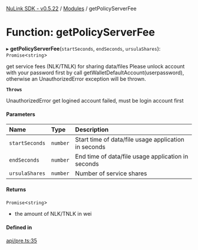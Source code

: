 [NuLink SDK - v0.5.22](../README.md) / [Modules](../modules.md) / getPolicyServerFee

# Function: getPolicyServerFee

▸ **getPolicyServerFee**(`startSeconds`, `endSeconds`, `ursulaShares`): `Promise`<`string`\>

get service fees (NLK/TNLK) for sharing data/files
Please unlock account with your password first by call getWalletDefaultAccount(userpassword), otherwise an UnauthorizedError exception will be thrown.

**`Throws`**

UnauthorizedError get logined account failed, must be login account first

#### Parameters

| Name | Type | Description |
| :------ | :------ | :------ |
| `startSeconds` | `number` | Start time of data/file usage application in seconds |
| `endSeconds` | `number` | End time of data/file usage application in seconds |
| `ursulaShares` | `number` | Number of service shares |

#### Returns

`Promise`<`string`\>

- the amount of NLK/TNLK in wei

#### Defined in

[api/pre.ts:35](https://github.com/NuLink-network/nulink-sdk/blob/d9e8f81/src/api/pre.ts#L35)
